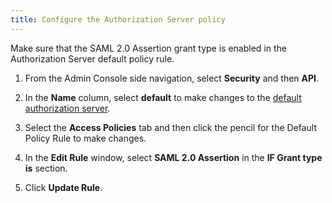 ```yaml
---
title: Configure the Authorization Server policy
---
```


Make sure that the SAML 2.0 Assertion grant type is enabled in the Authorization Server default policy rule.

1. From the Admin Console side navigation, select **Security** and then **API**.

2. In the **Name** column, select **default** to make changes to the [default authorization server](/docs/concepts/auth-servers/).

3. Select the **Access Policies** tab and then click the pencil for the Default Policy Rule to make changes.

4. In the **Edit Rule** window, select **SAML 2.0 Assertion** in the **IF Grant type is** section.

5. Click **Update Rule**.

<NextSectionLink/>
